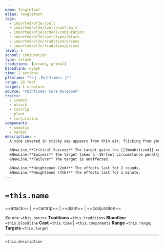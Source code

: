 ```yaml
---
name: Tanglefoot
alias: Tanglefoot
tags:
  - imported/pf2e/spell
  - imported/pf2e/spell/cantrip_1
  - imported/pf2e/school/conjuration
  - imported/pf2e/spelltype/attack
  - imported/pf2e/tradition/arcane
  - imported/pf2e/tradition/primal
level: 1
school: conjuration
type: attack
traditions: [arcane, primal]
bloodline: nymph
time: 2 actions
pf2etime: "*⬺{ .Pathfinder }*"
range: 30 feet
target: 1 creature
source: "Pathfinder Core Rulebook"
traits:
  - common
  - attack
  - cantrip
  - plant
  - conjuration
components:
  - somatic
  - verbal
description: >
  A vine covered in sticky sap appears from thin air, flicking from your hand and lashing itself to the target. Attempt a spell attack against the target.

  &NewLine;**Critical Success** The target gains the [[Immobilized]] condition and takes a -10-foot circumstance penalty to its Speeds for 1 round. It can attempt to Escape against your spell DC to remove the penalty and the [[Immobilized]] condition.
  &NewLine;**Success** The target takes a -10-foot circumstance penalty to its Speeds for 1 round. It can attempt to Escape against your spell DC to remove the penalty.
  &NewLine;**Failure** The target is unaffected.

  &NewLine;**Heightened (2nd)** The effects last for 2 rounds.
  &NewLine;**Heightened (4th)** The effects last for 1 minute.
---
```

# `=this.name`
==attack== | ==cantrip== | ==plant== | ==conjuration==

*Source* `=this.source`
**Traditions** `=this.traditions`
**Bloodline** `=this.bloodline`
**Cast** `=this.time` | `=this.components`
**Range** `=this.range`; **Targets** `=this.target`


***
`=this.description`